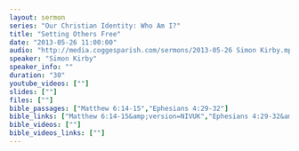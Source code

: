 ```yaml
---
layout: sermon
series: "Our Christian Identity: Who Am I?"
title: "Setting Others Free"
date: "2013-05-26 11:00:00"
audio: "http://media.coggesparish.com/sermons/2013-05-26 Simon Kirby.mp3"
speaker: "Simon Kirby"
speaker_info: ""
duration: "30"
youtube_videos: [""]
slides: [""]
files: [""]
bible_passages: ["Matthew 6:14-15","Ephesians 4:29-32"]
bible_links: ["Matthew 6:14-15&amp;version=NIVUK","Ephesians 4:29-32&amp;version=NIVUK"]
bible_videos: [""]
bible_videos_links: [""]
---
```

